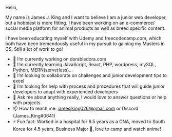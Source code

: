 Hello, 

My name is James J. King and I want to believe I am a junior web developer, but a hobbiest is more fitting. I have been working on an e-commerce/ social media platform for animal products as well as breed specific content. 

I have been educating myself with Udemy and freecodecamp.com, which both have been tremendously useful in my pursuit to gaining my Masters in CS. Still a lot of work to go! 


- 🔭 I’m currently working on dorabledora.com
- 🌱 I’m currently learning JavaScript, React, PHP, wordpress, mySQL, Python, MERN(serverless)...
- 👯 I’m looking to collaborate on challenges and junior development tips to excel 
- 🤔 I’m looking for help with process and procedures that will guide junior developers to adapt with experienced developers
- 💬 Ask me about anything really, I would love to answer questions or help with projects.
- 📫 How to reach me: jamesjking026@gmail.com or Discord (James_King#0641)
- ⚡ Fun fact: Worked in a hospital for 6.5 years as a CNA, moved to South Korea for 4.5 years, Business Major 🤣, love to camp and watch anime!

